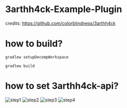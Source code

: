 # 3arthh4ck-Example-Plugin
credits: https://github.com/colorblindness/3arthh4ck
# how to build?
```
gradlew setupDecompWorkspace
```
```
gradlew build
```
# how to set 3arthh4ck-api?
![step1](https://i.imgur.com/Zh0C5j0.png)
![step2](https://i.imgur.com/gblAErH.png)
![step3](https://i.imgur.com/EWm9mq7.png)
![step4](https://i.imgur.com/XXx9eas.png)
